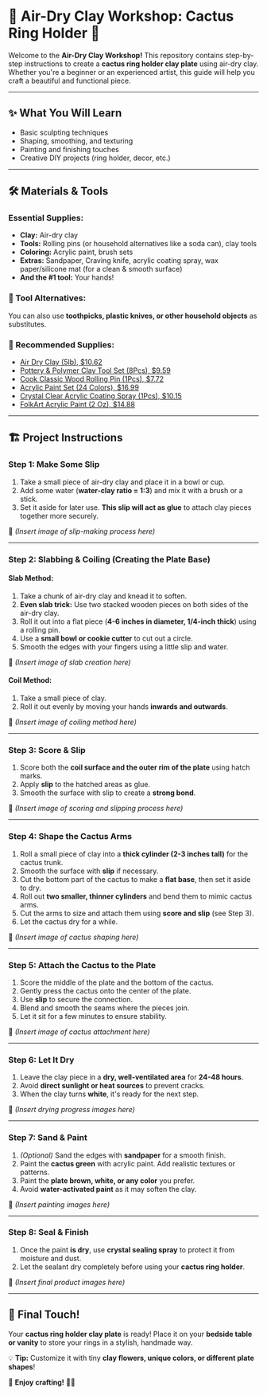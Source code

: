 # 🌵 Air-Dry Clay Workshop: Cactus Ring Holder 💍

Welcome to the **Air-Dry Clay Workshop!** This repository contains step-by-step instructions to create a **cactus ring holder clay plate** using air-dry clay. Whether you're a beginner or an experienced artist, this guide will help you craft a beautiful and functional piece.

---

## ✨ What You Will Learn
- Basic sculpting techniques
- Shaping, smoothing, and texturing
- Painting and finishing touches
- Creative DIY projects (ring holder, decor, etc.)

---

## 🛠 Materials & Tools
### Essential Supplies:
- **Clay:** Air-dry clay
- **Tools:** Rolling pins (or household alternatives like a soda can), clay tools
- **Coloring:** Acrylic paint, brush sets
- **Extras:** Sandpaper, Craving knife, acrylic coating spray, wax paper/silicone mat (for a clean & smooth surface)
- **And the #1 tool:** Your hands!

### 🔄 Tool Alternatives:
You can also use **toothpicks, plastic knives, or other household objects** as substitutes.

### 🛒 Recommended Supplies:
- [Air Dry Clay (5lb), $10.62](https://www.amazon.com/gp/product/B089T7PX27/)
- [Pottery & Polymer Clay Tool Set (8Pcs), $9.59](https://www.amazon.com/gp/product/B08SWC2PSG/)
- [Cook Classic Wood Rolling Pin (1Pcs), $7.72](https://www.amazon.com/gp/product/B000ARPJRM/)
- [Acrylic Paint Set (24 Colors), $16.99](https://www.amazon.com/gp/product/B09TWQD5ZL/)
- [Crystal Clear Acrylic Coating Spray (1Pcs), $10.15](https://www.amazon.com/gp/product/B00023JE7K/)
- [FolkArt Acrylic Paint (2 Oz), $14.88](https://www.amazon.com/gp/product/B003W0FO4C/)

---

## 🏗 Project Instructions

### **Step 1: Make Some Slip**
1. Take a small piece of air-dry clay and place it in a bowl or cup.
2. Add some water (**water-clay ratio = 1:3**) and mix it with a brush or a stick.
3. Set it aside for later use. **This slip will act as glue** to attach clay pieces together more securely.

📸 *(Insert image of slip-making process here)*

---

### **Step 2: Slabbing & Coiling (Creating the Plate Base)**
#### **Slab Method:**
1. Take a chunk of air-dry clay and knead it to soften.
2. **Even slab trick:** Use two stacked wooden pieces on both sides of the air-dry clay.
3. Roll it out into a flat piece (**4-6 inches in diameter, 1/4-inch thick**) using a rolling pin.
4. Use a **small bowl or cookie cutter** to cut out a circle.
5. Smooth the edges with your fingers using a little slip and water.

📸 *(Insert image of slab creation here)*

#### **Coil Method:**
1. Take a small piece of clay.
2. Roll it out evenly by moving your hands **inwards and outwards**.

📸 *(Insert image of coiling method here)*

---

### **Step 3: Score & Slip**
1. Score both the **coil surface and the outer rim of the plate** using hatch marks.
2. Apply **slip** to the hatched areas as glue.
3. Smooth the surface with slip to create a **strong bond**.

📸 *(Insert image of scoring and slipping process here)*

---

### **Step 4: Shape the Cactus Arms**
1. Roll a small piece of clay into a **thick cylinder (2-3 inches tall)** for the cactus trunk.
2. Smooth the surface with **slip** if necessary.
3. Cut the bottom part of the cactus to make a **flat base**, then set it aside to dry.
4. Roll out **two smaller, thinner cylinders** and bend them to mimic cactus arms.
5. Cut the arms to size and attach them using **score and slip** (see Step 3).
6. Let the cactus dry for a while.

📸 *(Insert image of cactus shaping here)*

---

### **Step 5: Attach the Cactus to the Plate**
1. Score the middle of the plate and the bottom of the cactus.
2. Gently press the cactus onto the center of the plate.
3. Use **slip** to secure the connection.
4. Blend and smooth the seams where the pieces join.
5. Let it sit for a few minutes to ensure stability.

📸 *(Insert image of cactus attachment here)*

---

### **Step 6: Let It Dry**
1. Leave the clay piece in a **dry, well-ventilated area** for **24-48 hours**.
2. Avoid **direct sunlight or heat sources** to prevent cracks.
3. When the clay turns **white**, it's ready for the next step.

📸 *(Insert drying progress images here)*

---

### **Step 7: Sand & Paint**
1. *(Optional)* Sand the edges with **sandpaper** for a smooth finish.
2. Paint the **cactus green** with acrylic paint. Add realistic textures or patterns.
3. Paint the **plate brown, white, or any color** you prefer.
4. Avoid **water-activated paint** as it may soften the clay.

📸 *(Insert painting images here)*

---

### **Step 8: Seal & Finish**
1. Once the paint **is dry**, use **crystal sealing spray** to protect it from moisture and dust.
2. Let the sealant dry completely before using your **cactus ring holder**.

📸 *(Insert final product images here)*

---

## 🎉 Final Touch!
Your **cactus ring holder clay plate** is ready! Place it on your **bedside table or vanity** to store your rings in a stylish, handmade way.  

💡 **Tip:** Customize it with tiny **clay flowers, unique colors, or different plate shapes**!

🎨 **Enjoy crafting!** 🌵✨

